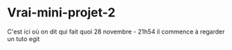 # Vrai-mini-projet-2
C'est ici où on dit qui fait quoi
28 novembre - 21h54 il commence à regarder un tuto egit
